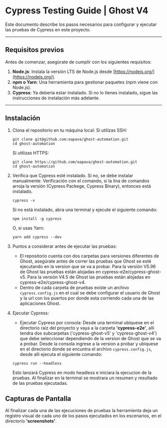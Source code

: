 # Cypress Testing Guide | Ghost V4

Este documento describe los pasos necesarios para configurar y ejecutar las pruebas de Cypress en este proyecto.

---
## Requisitos previos
Antes de comenzar, asegúrate de cumplir con los siguientes requisitos:
1. **Node.js**: Instala la versión LTS de Node.js desde [https://nodejs.org/](https://nodejs.org/).
2. **npm o Yarn**: Una herramienta para gestionar paquetes (npm viene con Node.js).
3. **Cypress**: Ya debería estar instalado. Si no lo tienes instalado, sigue las instrucciones de instalación más adelante.
---
## Instalación
1. Clona el repositorio en tu máquina local:
   Si utilizas SSH:
   ```
   git clone git@github.com:oapava/ghost-automation.git
   cd ghost-automation
   ```
   Si utilizas HTTPS:
   ```
   git clone https://github.com/oapava/ghost-automation.git
   cd ghost-automation
   ```
2. Verifica que Cypress esté instalado. Si no, se debe instalar manualmente:
   Verificación con el comando, si la lína de comandos arroja la versión (Cypress Packege, Cypress Binary), entonces está instalado.
   ```
   cypress -v
   ```
   Si no está instalado, abra una terminal y ejecute el siguiente comando:
   ```
   npm install -g cypress
   ```
   O, si usas Yarn:
   ```
   yarn add cypress --dev
   ```
3. Puntos a considerar antes de ejecutar las pruebas:
    * El repositorio cuenta con dos carpetas para versiones diferentes de Ghost, asegúrate antes de correr las pruebas que Ghost se esté ejecutando en la version que se va a probar. Para la versión V5.96 de Ghost las pruebas están alojadas en cypress-e2e/cypress-ghost-v5. Para la versión V4.5 de Ghost las pruebas están alojadas en cypress-e2e/cypress-ghost-v4.
    * Dentro de cada carpeta de pruebas existe un archivo `cypress.config.js` en el cual se debe configurar el usuario de Ghost y la url con los puertos por donde esta corriendo cada una de las aplicaciones Ghost.
4. Ejecutar Cypress:

    * Ejecutar Cypress por consola:
    Desde una terminal ubíquese en el directorio raíz del proyecto y vaya a la carpeta **'cypress-e2e'**, alli tendra dos subcarpetas ('cypress-ghost-v5' y 'cypress-ghost-v4') que debe seleccionar dependiendo de la version de Ghost que se va a probar. Desde la consola ingrese a la version a probar y ubíquese en el directorio donde se encuntra el archivo  `cypress.config.js`, desde alli ejecuta el siguiente comando:
   ```
   cypress run --headless
   ```
   Esto lanzará Cypress en modo headless e iniciara la ejecucion de la pruebas. Al finalizar en la terminal se mostrara un resumen y resultado    de las pruebas ejecutadas. 


## Capturas de Pantalla

Al finalizar cada una de las ejecuciones de pruebas la herramienta deja un registro visual de cada uno de los pasos ejecutados en los escenarios, en el directorio **'screenshots'**. 